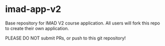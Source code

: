 # imad-app-v2

Base repository for IMAD V2 course application. All users will fork this repo to create their own application.

PLEASE DO NOT submit PRs, or push to this git repository!
